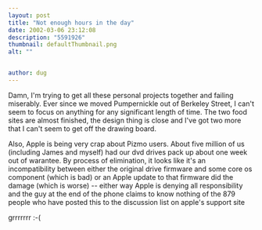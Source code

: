 ```yaml
---
layout: post
title: "Not enough hours in the day"
date: 2002-03-06 23:12:08
description: "5591926"
thumbnail: defaultThumbnail.png
alt: ""


author: dug
---
```


<p>Damn, I'm trying to get all these personal projects together and failing miserably. Ever since we moved Pumpernickle out of Berkeley Street, I can't seem to focus on anything for any significant length of time. The two food sites are almost finished, the design thing is close and I've got two more that I can't seem to get off the drawing board.</p>

<p>Also, Apple is being very crap about Pizmo users. About five million of us (including James and myself) had our dvd drives pack up about one week out of warantee. By process of elimination, it looks like it's an incompatibility between either the original drive firmware and some core os component (which is bad) or an Apple update to that firmware did the damage (which is worse) -- either way Apple is denying all responsibility and the guy at the end of the phone claims to know nothing of the 879 people who have posted this to the discussion list on apple's support site</p>

<p>grrrrrrr :-(</p>
